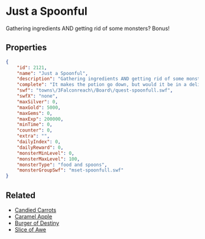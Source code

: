 # Just a Spoonful

Gathering ingredients AND getting rid of some monsters? Bonus!

## Properties

```json
{
    "id": 2121,
    "name": "Just a Spoonful",
    "description": "Gathering ingredients AND getting rid of some monsters? Bonus!",
    "complete": "It makes the potion go down, but would it be in a delightful way?",
    "swf": "towns\/3Falconreach\/Board\/quest-spoonfull.swf",
    "swfX": "none",
    "maxSilver": 0,
    "maxGold": 5000,
    "maxGems": 0,
    "maxExp": 200000,
    "minTime": 0,
    "counter": 0,
    "extra": "",
    "dailyIndex": 0,
    "dailyReward": 0,
    "monsterMinLevel": 0,
    "monsterMaxLevel": 100,
    "monsterType": "food and spoons",
    "monsterGroupSwf": "mset-spoonfull.swf"
}
```

## Related

- [Candied Carrots](../items/21845-candied-carrots.md)
- [Caramel Apple](../items/21846-caramel-apple.md)
- [Burger of Destiny](../items/21847-burger-of-destiny.md)
- [Slice of Awe](../items/21848-slice-of-awe.md)

